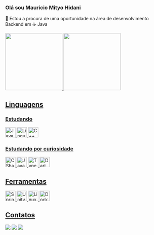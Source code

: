 ### Olá sou Mauricio Mityo Hidani
🔭 Estou a procura de uma oportunidade na área de desenvolvimento Backend em ☕ Java

<!-- - 🔭 I’m currently working on/Atualmente estou trabalhando em -->
<!-- - 🌱 I’m currently learning/Atualmente estou aprendendo -->
<!-- - 👯 I’m looking to collaborate on/Estou procurando colaborar em -->
<!-- - 🤔 I’m looking for help with/Estou procurando ajuda com -->
<!-- - 💬 Ask me about/Pergunte-me sobre -->
<!-- - 📫 How to reach me:/Como entrar em contato comigo: -->  
<!-- - 😄 Pronouns:/Pronomes: --> 
<!-- - ⚡ Fun fact:/Fato engraçado: -->

<div>
  <a href="https://github.com/MauricioMH35">
  <img height="180em" src="https://github-readme-stats.vercel.app/api?username=MauricioMH35&show_icons=true&theme=tokyonight&include_all_commits=true&count_private=true"/>
  <img height="180em" src="https://github-readme-stats.vercel.app/api/top-langs/?username=MauricioMH35&layout=compact&langs_count=7&theme=tokyonight"/>
</div>

## Linguagens
### Estudando
<div>
  <img src="https://cdn.jsdelivr.net/gh/devicons/devicon/icons/java/java-original-wordmark.svg" title="Java" width="32" />
  <img src="https://cdn.jsdelivr.net/gh/devicons/devicon/icons/c/c-original.svg" title="Linguagem C" width="32" />
  <img src="https://cdn.jsdelivr.net/gh/devicons/devicon/icons/cplusplus/cplusplus-original.svg" title="C++" width="32" />
</div>
  
### Estudando por curiosidade
<div>
  <img src="https://cdn.jsdelivr.net/gh/devicons/devicon/icons/csharp/csharp-original.svg" title="CSharp" width="32" />
  <img src="https://cdn.jsdelivr.net/gh/devicons/devicon/icons/javascript/javascript-original.svg" title="Javascript" width="32" />
  <img src="https://cdn.jsdelivr.net/gh/devicons/devicon/icons/typescript/typescript-original.svg" title="Typescript" width="32" />
  <img src="https://cdn.jsdelivr.net/gh/devicons/devicon/icons/dart/dart-original.svg" title="Dart" width="32" />
</div>
  
## Ferramentas
<div>
  <img src="https://cdn.jsdelivr.net/gh/devicons/devicon/icons/spring/spring-original.svg" title="Springboot" width="32" />
  <img src="https://cdn.jsdelivr.net/gh/devicons/devicon/icons/unity/unity-original.svg" title="Unity" width="32" />
  <img src="https://cdn.jsdelivr.net/gh/devicons/devicon/icons/linux/linux-original.svg"  title="Linux" width="32" />
  <img src="https://cdn.jsdelivr.net/gh/devicons/devicon/icons/docker/docker-original.svg" title="Docker" width="32" />
</div> 

## Contatos
<div>
  <a href="mailto:mauriciomh35@gmail.com" target="_blank"><img src="https://img.shields.io/badge/Gmail-D14836?style=for-the-badge&logo=gmail&logoColor=white" dis/></a>
  <a href="https://discord.gg/DpjKS2Ew" target="_blank"><img src="https://img.shields.io/badge/Discord-7289DA?style=for-the-badge&logo=discord&logoColor=white" /></a>
  <a href="https://www.linkedin.com/in/mauricio-hidani/" target="_blank"><img src="https://img.shields.io/badge/LinkedIn-0077B5?style=for-the-badge&logo=linkedin&logoColor=white" /></a>
  
</div>
